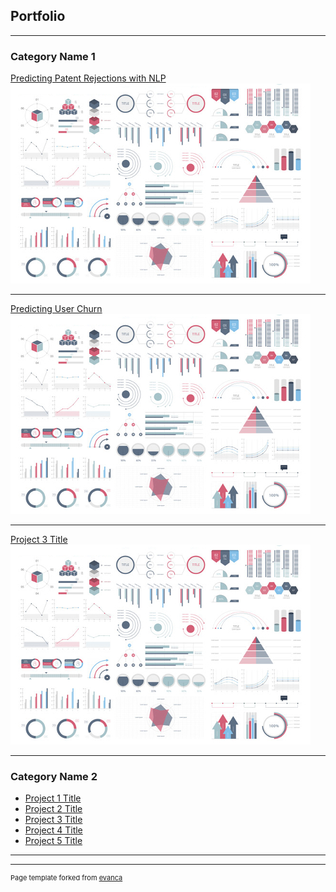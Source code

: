 ## Portfolio

---

### Category Name 1 

[Predicting Patent Rejections with NLP](https://johnherr.github.io/Predicting-Rejections-to-Patent-Claims-Under-101/)
<img src="images/dummy_thumbnail.jpg?raw=true"/>

---
[Predicting User Churn](https://johnherr.github.io/predicting_churn/)
<img src="images/dummy_thumbnail.jpg?raw=true"/>

---
[Project 3 Title](http://example.com/)
<img src="images/dummy_thumbnail.jpg?raw=true"/>

---

### Category Name 2

- [Project 1 Title](http://example.com/)
- [Project 2 Title](http://example.com/)
- [Project 3 Title](http://example.com/)
- [Project 4 Title](http://example.com/)
- [Project 5 Title](http://example.com/)

---




---
<p style="font-size:11px">Page template forked from <a href="https://github.com/evanca/quick-portfolio">evanca</a></p>
<!-- Remove above link if you don't want to attibute -->
